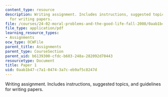 ```yaml
---
content_type: resource
description: Writing assignment. Includes instructions, suggested topics, and guidelines
  for writing papers.
file: /courses/24-02-moral-problems-and-the-good-life-fall-2008/0aab1b47c7a104743a7ceb9af5c8247d_paper_1.pdf
file_type: application/pdf
learning_resource_types:
- Assignments
ocw_type: OCWFile
parent_title: Assignments
parent_type: CourseSection
parent_uid: b6139300-cfdc-b603-248a-282092d70443
resourcetype: Document
title: Paper 1
uid: 0aab1b47-c7a1-0474-3a7c-eb9af5c8247d
---
```

Writing assignment. Includes instructions, suggested topics, and guidelines for writing papers.

